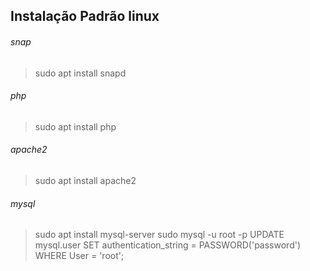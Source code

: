 ## Instalação Padrão linux

###### snap
> sudo apt install snapd
###### php
> sudo apt install php
###### apache2
> sudo apt install apache2
###### mysql
> sudo apt install mysql-server
> sudo mysql -u root -p
> UPDATE mysql.user SET authentication_string = PASSWORD('password') WHERE User = 'root';
